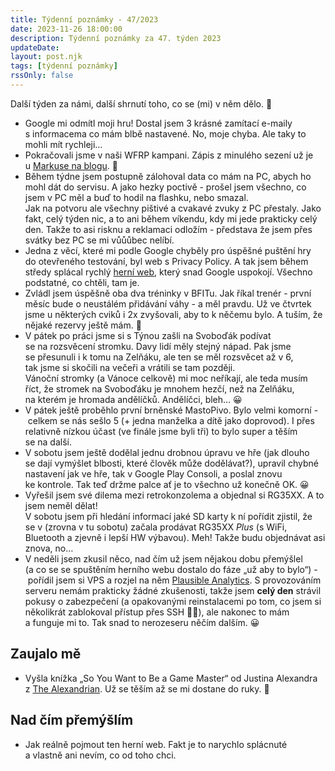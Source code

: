 ```yaml
---
title: Týdenní poznámky - 47/2023
date: 2023-11-26 18:00:00
description: Týdenní poznámky za 47. týden 2023
updateDate:
layout: post.njk
tags: [týdenní poznámky]
rssOnly: false
---
```

Další týden za námi, další shrnutí toho, co se (mi) v něm dělo. 🙂
- Google mi odmítl moji hru! Dostal jsem 3 krásné zamítací e-maily s informacema co mám blbě nastavené. No, moje chyba. Ale taky to mohli mít rychleji…
- Pokračovali jsme v naši WFRP kampani. Zápis z minulého sezení už je u [Markuse na blogu](https://zpatky.wordpress.com/2023/11/21/dotr14-neslavny-pad-etelky-herzen/). 🙂
- Během týdne jsem postupně zálohoval data co mám na PC, abych ho mohl dát do servisu. A jako hezky poctivě - prošel jsem všechno, co jsem v PC měl a buď to hodil na flashku, nebo smazal.  
Jak na potvoru ale všechny pištivé a cvakavé zvuky z PC přestaly. Jako fakt, celý týden nic, a to ani během víkendu, kdy mi jede prakticky celý den. Takže to asi risknu a reklamaci odložím - představa že jsem přes svátky bez PC se mi vůůůbec nelíbí. 
- Jedna z věcí, které mi podle Google chyběly pro úspěšné puštění hry do otevřeného testování, byl web s Privacy Policy. A tak jsem během středy splácal rychlý [herní web](https://games.muzzug.com), který snad Google uspokojí. Všechno podstatné, co chtěli, tam je.
- Zvládl jsem úspěšně oba dva tréninky v BFITu. Jak říkal trenér - první měsíc bude o neustálém přidávání váhy - a měl pravdu. Už ve čtvrtek jsme u některých cviků i 2x zvyšovali, aby to k něčemu bylo. A tuším, že nějaké rezervy ještě mám. 🙂
- V pátek po práci jsme si s Týnou zašli na Svoboďák podívat se na rozsvěcení stromku. Davy lidí měly stejný nápad. Pak jsme se přesunuli i k tomu na Zelňáku, ale ten se měl rozsvěcet až v 6, tak jsme si skočili na večeři a vrátili se tam později.  
Vánoční stromky (a Vánoce celkově) mi moc neříkají, ale teda musím říct, že stromek na Svoboďáku je mnohem hezčí, než na Zelňáku, na kterém je hromada andělíčků. Andělíčci, bleh… 😀
- V pátek ještě proběhlo první brněnské MastoPivo. Bylo velmi komorní - celkem se nás sešlo 5 (+ jedna manželka a dítě jako doprovod). I přes relativně nízkou účast (ve finále jsme byli tři) to bylo super a těším se na další. 
- V sobotu jsem ještě dodělal jednu drobnou úpravu ve hře (jak dlouho se dají vymýšlet blbosti, které člověk může dodělávat?), upravil chybné nastavení jak ve hře, tak v Google Play Consoli, a poslal znovu ke kontrole. Tak teď držme palce ať je to všechno už konečně OK. 😀
- Vyřešil jsem své dilema mezi retrokonzolema a objednal si RG35XX. A to jsem neměl dělat!  
V sobotu jsem při hledání informací jaké SD karty k ní pořídit zjistil, že se v (zrovna v tu sobotu) začala prodávat RG35XX _Plus_ (s WiFi, Bluetooth a zjevně i lepší HW výbavou). Meh! Takže budu objednávat asi znova, no… 
- V neděli jsem zkusil něco, nad čím už jsem nějakou dobu přemýšlel (a co se se spuštěním herního webu dostalo do fáze „už aby to bylo“) - pořídil jsem si VPS a rozjel na něm [Plausible Analytics](https://plausible.io/). S provozováním serveru nemám prakticky žádné zkušenosti, takže jsem **celý den** strávil pokusy o zabezpečení (a opakovanými reinstalacemi po tom, co jsem si několikrát zablokoval přístup přes SSH 🤦‍♂️), ale nakonec to mám a funguje mi to. Tak snad to nerozeseru něčím dalším. 😀

## Zaujalo mě
- Vyšla knížka „So You Want to Be a Game Master“ od Justina Alexandra z [The Alexandrian](https://thealexandrian.net/so-you-want-to-be-a-game-master). Už se těším až se mi dostane do ruky. 🙂

## Nad čím přemýšlím
- Jak reálně pojmout ten herní web. Fakt je to narychlo splácnuté a vlastně ani nevím, co od toho chci. 